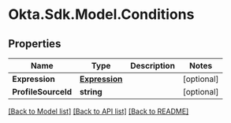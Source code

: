 # Okta.Sdk.Model.Conditions

## Properties

Name | Type | Description | Notes
------------ | ------------- | ------------- | -------------
**Expression** | [**Expression**](Expression.md) |  | [optional] 
**ProfileSourceId** | **string** |  | [optional] 

[[Back to Model list]](../README.md#documentation-for-models) [[Back to API list]](../README.md#documentation-for-api-endpoints) [[Back to README]](../README.md)

